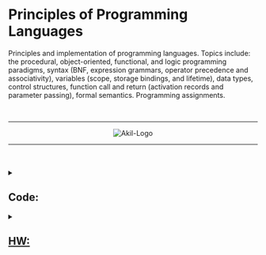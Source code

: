 # Principles of Programming Languages

Principles and implementation of programming languages. Topics include: the procedural, object-oriented, functional, and logic programming paradigms, syntax (BNF, expression grammars, operator precedence and associativity), variables (scope, storage bindings, and lifetime), data types, control structures, function call and return (activation records and parameter passing), formal semantics. Programming assignments. 


<br>

___

<p align="center">
  <img src="https://drive.google.com/uc?export=view&id=1_9r_EWmSjv1WM40NW0ybgstOBAcvl1dv" alt="Akil-Logo">
</p>

___

<br>




<br>

<Details>
<summary>

## Code:

</summary>
<pre>

### [DifferentEcstaticOrigin](https://github.com/iakil/CSCI316_Principles-of-Programming-Languages/tree/main/ClassCode/DifferentEcstaticOrigin)

### [DroopyAggressiveCharactermapping](https://github.com/iakil/CSCI316_Principles-of-Programming-Languages/tree/main/ClassCode/DroopyAggressiveCharactermapping)

### [GoldenLopsidedDifferences](https://github.com/iakil/CSCI316_Principles-of-Programming-Languages/tree/main/ClassCode/GoldenLopsidedDifferences)

### [OliveRecursiveLocations](https://github.com/iakil/CSCI316_Principles-of-Programming-Languages/tree/main/ClassCode/OliveRecursiveLocations)

### [ButteryOtherParticle](https://github.com/iakil/CSCI316_Principles-of-Programming-Languages/tree/main/ClassCode/ButteryOtherParticle)

### [KotlinSolutions](https://github.com/iakil/CSCI316_Principles-of-Programming-Languages/tree/main/ClassCode/KotlinSolutions)
</pre>
</details>


<details> 
<summary>

## [HW:](https://colab.research.google.com/drive/1H8TJky2oTSlEiUPoAo41a4I5yQFt0dRK?usp=sharing)

</summary>
<pre>

[HW1](https://github.com/iakil/CSCI316_Principles-of-Programming-Languages/blob/main/HW/A_Bhuiyan_HW1.py) [HW2](https://github.com/iakil/CSCI316_Principles-of-Programming-Languages/blob/main/HW/A_Bhuiyan_HW2.py) [HW3](https://github.com/iakil/CSCI316_Principles-of-Programming-Languages/blob/main/HW/A_Bhuiyan_HW3.py) [HW4](https://github.com/iakil/CSCI316_Principles-of-Programming-Languages/blob/main/HW/A_Bhuiyan_HW4.cpp) [HW5](https://github.com/iakil/CSCI316_Principles-of-Programming-Languages/blob/main/HW/A_Bhuiyan_HW5/A_Bhuiyan_HW5.cs) [HW6](https://github.com/iakil/CSCI316_Principles-of-Programming-Languages/blob/main/HW/A_Bhuiyan_HW6.vba) [HW7](https://github.com/iakil/CSCI316_Principles-of-Programming-Languages/blob/main/HW/A_Bhuiyan_HW7.py) [HW8](https://github.com/iakil/CSCI316_Principles-of-Programming-Languages/blob/main/HW/A_Bhuiyan_HW8.py) [HW9](https://github.com/iakil/CSCI316_Principles-of-Programming-Languages/blob/main/HW/A_Bhuiyan_HW9.py) [HW10](https://github.com/iakil/CSCI316_Principles-of-Programming-Languages/blob/main/HW/A_Bhuiyan_HW10.py) [HW11](https://github.com/iakil/CSCI316_Principles-of-Programming-Languages/blob/main/HW/A_Bhuiyan_HW11.py) [HW12](https://github.com/iakil/CSCI316_Principles-of-Programming-Languages/blob/main/HW/A_Bhuiyan_HW12.py)
</pre>
</details>